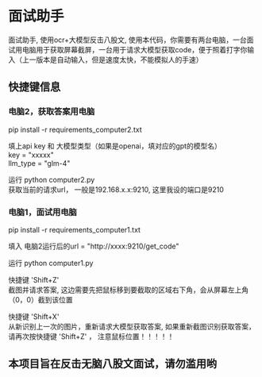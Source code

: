 # 面试助手
面试助手, 使用ocr+大模型反击八股文, 使用本代码，你需要有两台电脑，一台面试用电脑用于获取屏幕截屏，一台用于请求大模型获取code，便于照着打字你输入（上一版本是自动输入，但是速度太快，不能模拟人的手速）  

## 快捷键信息

### 电脑2，获取答案用电脑
pip install -r requirements_computer2.txt  

填上api key 和 大模型类型（如果是openai，填对应的gpt的模型名）  
key = "xxxxx"  
llm_type = "glm-4"  

运行 python computer2.py  
获取当前的请求url， 一般是192.168.x.x:9210, 这里我设的端口是9210  


### 电脑1，面试用电脑
pip install -r requirements_computer1.txt

填入 电脑2运行后的url = "http://xxxx:9210/get_code"

运行 python computer1.py

快捷键 'Shift+Z'  
截图并请求答案, 这边需要先把鼠标移到要截取的区域右下角，会从屏幕左上角（0，0）截到该位置  

快捷键 'Shift+X'  
从新识别上一次的图片，重新请求大模型获取答案, 如果重新截图识别获取答案，请再次按快捷键 'Shift+Z' ， 注意鼠标位置！！！！！  

## 本项目旨在反击无脑八股文面试，请勿滥用哟
